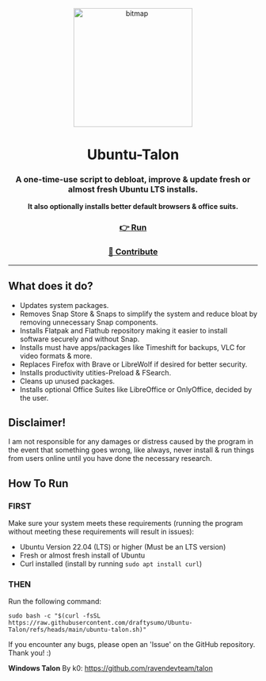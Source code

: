 <div align="center">

<img width="240" height="240" alt="bitmap" src="https://github.com/user-attachments/assets/0f9e2d28-3c86-45dc-9238-efe537d68306" />


# Ubuntu-Talon

### A one-time-use script to debloat, improve & update fresh or almost fresh Ubuntu LTS installs.
**It also optionally installs better default browsers & office suits.**

### [👉 Run](#how-to-run)
### [👷 Contribute](#how-to-run)

<div align="left">

---

## What does it do?
- Updates system packages.
- Removes Snap Store & Snaps to simplify the system and reduce bloat by removing unnecessary Snap components.
- Installs Flatpak and Flathub repository making it easier to install software securely and without Snap.
- Installs must have apps/packages like Timeshift for backups, VLC for video formats & more.
- Replaces Firefox with Brave or LibreWolf if desired for better security.
- Installs productivity utities-Preload & FSearch.
- Cleans up unused packages.
- Installs optional Office Suites like LibreOffice or OnlyOffice, decided by the user.

## Disclaimer!
I am not responsible for any damages or distress caused by the program in the event that something goes wrong, like always, never install & run things from users online until you have done the necessary research.

## How To Run

### FIRST
Make sure your system meets these requirements (running the program without meeting these requirements will result in issues):

- Ubuntu Version 22.04 (LTS) or higher (Must be an LTS version)
- Fresh or almost fresh install of Ubuntu
- Curl installed (install by running ```sudo apt install curl```)

### THEN
Run the following command:

```sudo bash -c "$(curl -fsSL https://raw.githubusercontent.com/draftysumo/Ubuntu-Talon/refs/heads/main/ubuntu-talon.sh)"```

If you encounter any bugs, please open an 'Issue' on the GitHub repository. Thank you! :)

**Windows Talon** By k0: https://github.com/ravendevteam/talon
